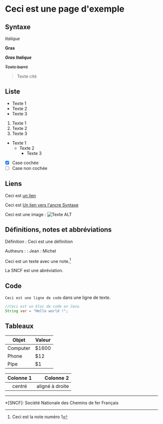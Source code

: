 # Ceci est une page d'exemple

## Syntaxe

*Italique*

**Gras**

***Gras Italique***

~~Texte barré~~

> Texte cité

## Liste

* Texte 1
* Texte 2
* Texte 3

1. Texte 1
2. Texte 2
3. Texte 3

- Texte 1
  - Texte 2
    - Texte 3
 
- [x] Case cochée
- [ ] Case non cochée

## Liens

Ceci est [un lien](https://example.com)

Ceci est [Un lien vers l'ancre Syntaxe](#syntaxe)

Ceci est une image :
![Texte ALT](https://freight.cargo.site/w/750/i/c8f101874babaec39278baa377021072a106b7cd837330f72a3156935a733c8a/DSC_0858.jpg)

## Définitions, notes et abbréviations

Définition
:  Ceci est une définition

Autheurs :
:  Jean
:  Michel

Ceci est un texte avec une note.[^1]

La SNCF est une abréviation.

## Code

`Ceci est une ligne de code` dans une ligne de texte.

```Java
//Ceci est un bloc de code en Java.
String var = "Hello world !";
```

## Tableaux

Objet     | Valeur
-------- | -----
Computer | $1600
Phone    | $12
Pipe     | $1


| Colonne 1 | Colonne 2      |
|:--------:| -------------:|
| centré | aligné à droite |

***

[^1]: Ceci est la note numéro 1

*[SNCF]: Société Nationale des Chemins de fer Français

